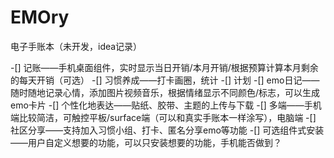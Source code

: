 # EMOry
电子手账本（未开发，idea记录）

-[] 记账——手机桌面组件，实时显示当日开销/本月开销/根据预算计算本月剩余的每天开销（可选）
-[] 习惯养成——打卡画圈，统计
-[] 计划
-[] emo日记——随时随地记录心情，添加图片视频音乐，根据情绪显示不同颜色/标志，可以生成emo卡片
-[] 个性化地表达——贴纸、胶带、主题的上传与下载
-[] 多端——手机端比较简洁，可触控平板/surface端（可以和真实手账本一样涂写），电脑端
-[] 社区分享——支持加入习惯小组、打卡、匿名分享emo等功能
-[] 可选组件式安装——用户自定义想要的功能，可以只安装想要的功能，手机能否做到？
